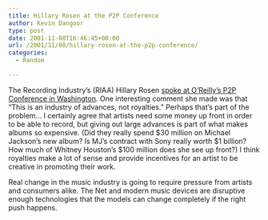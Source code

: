 ```yaml
---
title: Hillary Rosen at the P2P Conference
author: Kevin Dangoor
type: post
date: 2001-11-08T16:46:45+00:00
url: /2001/11/08/hillary-rosen-at-the-p2p-conference/
categories:
  - Random

---
```

The Recording Industry&#8217;s (RIAA) Hillary Rosen [spoke at O&#8217;Reilly&#8217;s P2P Conference in Washington][1]. One interesting comment she made was that &#8220;This is an industry of advances, not royalties.&#8221; Perhaps that&#8217;s part of the problem&#8230; I certainly agree that artists need some money up front in order to be able to record, but giving out large advances is part of what makes albums so expensive. (Did they really spend $30 million on Michael Jackson&#8217;s new album? Is MJ&#8217;s contract with Sony really worth $1 billion? How much of Whitney Houston&#8217;s $100 million does she see up front?) I think royalties make a lot of sense and provide incentives for an artist to be creative in promoting their work.
  
<!--more-->


  
Real change in the music industry is going to require pressure from artists and consumers alike. The Net and modern music devices are disruptive enough technologies that the models can change completely if the right push happens.

 [1]: http://www.oreillynet.com/cs/weblog/view/wlg/831
